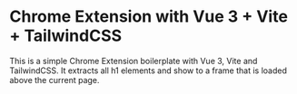 # Chrome Extension with Vue 3 + Vite + TailwindCSS

This is a simple Chrome Extension boilerplate with Vue 3, Vite and TailwindCSS. It extracts all h1 elements and show to a frame that is loaded above the current page.

